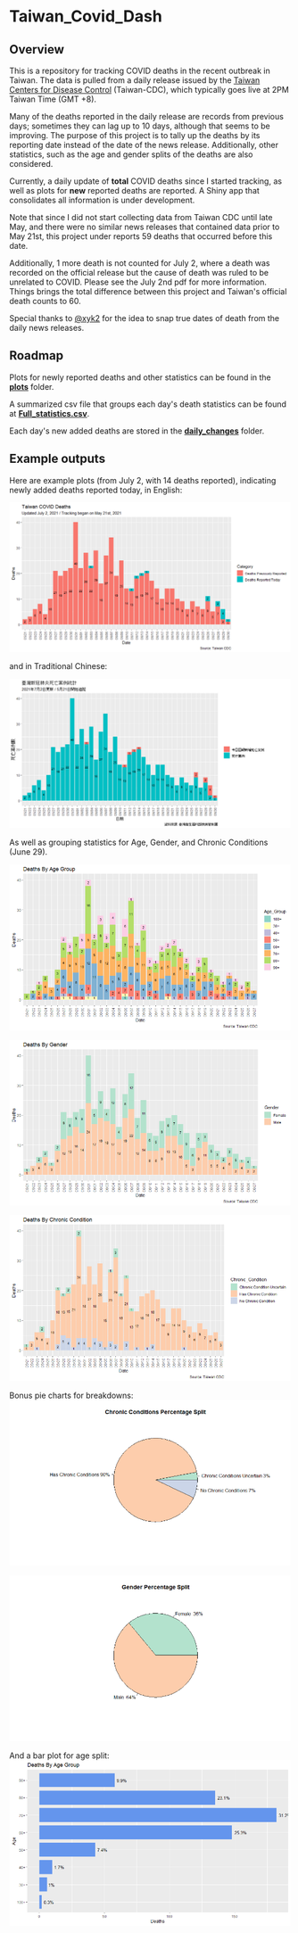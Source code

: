 # Taiwan_Covid_Dash

## Overview
This is a repository for tracking COVID deaths in the recent outbreak in Taiwan.
The data is pulled from a daily release issued by the [Taiwan Centers for Disease Control](https://www.cdc.gov.tw/) (Taiwan-CDC), which typically goes live at 2PM 
Taiwan Time (GMT +8). 

Many of the deaths reported in the daily release are records from previous days; 
sometimes they can lag up to 10 days, although that seems to be improving. The 
purpose of this project is to tally up the deaths by its reporting date instead
of the date of the news release. Additionally, other statistics, such as the age 
and gender splits of the deaths are also considered. 

Currently, a daily update of **total** COVID deaths since I started tracking, 
as well as plots for **new** reported deaths are reported. A Shiny app that 
consolidates all information is under development. 

Note that since I did not start collecting data from Taiwan CDC until late May, 
and there were no similar news releases that contained data prior to May 21st,
this project under reports 59 deaths that occurred before this date. 

Additionally, 1 more death is not counted for July 2, where a death was recorded
on the official release but the cause of death was ruled to be unrelated to COVID. 
Please see the July 2nd pdf for more information. Things brings the total difference
between this project and Taiwan's official death counts to 60. 


Special thanks to [@xyk2](https://github.com/xyk2) for the idea to snap true 
dates of death from the daily news releases. 

## Roadmap 

Plots for newly reported deaths and other statistics can be found in the [**plots**](https://github.com/greghuang8/Taiwan_Covid_Dash/tree/main/plots) folder. 

A summarized csv file that groups each day's death statistics can be found at 
[**Full_statistics.csv**](https://github.com/greghuang8/Taiwan_Covid_Dash/blob/main/Full_statistics.csv).

Each day's new added deaths are stored in the [**daily_changes**](https://github.com/greghuang8/Taiwan_Covid_Dash/tree/main/daily_changes) folder. 

## Example outputs

Here are example plots (from July 2, with 14 deaths reported), indicating newly added deaths reported today, in English:

![](plots/plot_july2.png)

and in Traditional Chinese:
  
![](plots/tw_plots/tw_plot_july2.png)

As well as grouping statistics for Age, Gender, and Chronic Conditions (June 29).

![](plots/stat_plots/age_plot_june29.png)

![](plots/stat_plots/gender_plot_june29.png)

![](plots/stat_plots/chronic_plot_june29.png)

Bonus pie charts for breakdowns: 
![](plots/stat_plots/chronic_pie_june26.png)

![](plots/stat_plots/gender_pie_june26.png)

And a bar plot for age split:
![](plots/stat_plots/age_split_june29.png)




